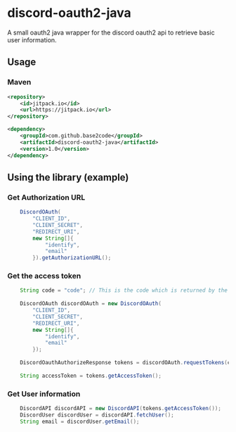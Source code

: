 # discord-oauth2-java

A small oauth2 java wrapper for the discord oauth2 api to retrieve basic user information.

## Usage

### Maven
```xml
<repository>
    <id>jitpack.io</id>
    <url>https://jitpack.io</url>
</repository>
```

```xml
<dependency>
    <groupId>com.github.base2code</groupId>
    <artifactId>discord-oauth2-java</artifactId>
    <version>1.0</version>
</dependency>
```

## Using the library (example)

### Get Authorization URL
```java
    DiscordOAuth(
        "CLIENT_ID",
        "CLIENT_SECRET",
        "REDIRECT_URI",
        new String[]{
            "identify",
            "email"
        }).getAuthorizationURL();
```

### Get the access token
```java
    String code = "code"; // This is the code which is returned by the discord oauth2 api
    
    DiscordOAuth discordOAuth = new DiscordOAuth(
        "CLIENT_ID",
        "CLIENT_SECRET",
        "REDIRECT_URI",
        new String[]{
            "identify",
            "email"
        });
        
    DiscordOauthAuthorizeResponse tokens = discordOAuth.requestTokens(code);
    
    String accessToken = tokens.getAccessToken();
```
    

### Get User information
```java
    DiscordAPI discordAPI = new DiscordAPI(tokens.getAccessToken());
    DiscordUser discordUser = discordAPI.fetchUser();
    String email = discordUser.getEmail();
```